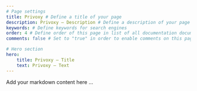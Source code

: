```yaml
---
# Page settings
title: Privoxy # Define a title of your page
description: Privoxy — Description # Define a description of your page
keywords: # Define keywords for search engines
order: 4 # Define order of this page in list of all documentation documents
comments: false # Set to "true" in order to enable comments on this page. Make sure you properly setup "disqus_forum_shortname" variable in "_config.yml"

# Hero section
hero:
    title: Privoxy — Title
    text: Privoxy — Text
---
```


Add your markdown content here ...

